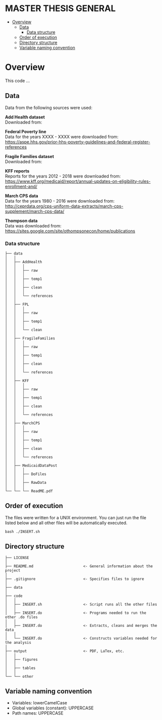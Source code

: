 # MASTER THESIS GENERAL <!-- omit in toc -->

- [Overview](#overview)
    - [Data](#data)
        - [Data structure](#data-structure)
    - [Order of execution](#order-of-execution)
    - [Directory structure](#directory-structure)
    - [Variable naming convention](#variable-naming-convention)


# Overview
This code ...


## Data
Data from the following sources were used:

**Add Health dataset**  
Downloaded from:

**Federal Poverty line**  
Data for the years XXXX - XXXX were downloaded from: https://aspe.hhs.gov/prior-hhs-poverty-guidelines-and-federal-register-references

**Fragile Families dataset**  
Downloaded from:

**KFF reports**  
Reports for the years 2012 - 2018 were downloaded from: https://www.kff.org/medicaid/report/annual-updates-on-eligibility-rules-enrollment-and/

**March CPS data**  
Data for the years 1980 - 2016 were downloaded from: http://ceprdata.org/cps-uniform-data-extracts/march-cps-supplement/march-cps-data/

**Thompson data**  
Data was downloaded from: https://sites.google.com/site/othompsonecon/home/publications


### Data structure
~~~
├── data
│   │
│   ├── AddHealth
│   │   │
│   │   ├── raw
│   │   │
│   │   ├── temp1
│   │   │
│   │   ├── clean
│   │   │
│   │   └── references
│   │
│   ├── FPL
│   │   │
│   │   ├── raw
│   │   │
│   │   ├── temp1
│   │   │
│   │   └── clean
│   │
│   ├── FragileFamilies
│   │   │
│   │   ├── raw
│   │   │
│   │   ├── temp1
│   │   │
│   │   ├── clean
│   │   │
│   │   └── references
│   │
│   ├── KFF
│   │   │
│   │   ├── raw
│   │   │
│   │   ├── temp1
│   │   │
│   │   ├── clean
│   │   │
│   │   └── references
│   │
│   ├── MarchCPS
│   │   │
│   │   ├── raw
│   │   │
│   │   ├── temp1
│   │   │
│   │   ├── clean
│   │   │
│   │   └── references
│   │
│   ├── MedicaidDataPost
│   │   │
│   │   ├── DoFiles
│   │   │
│   │   ├── RawData
│   │   │
└── └── └── ReadME.pdf

~~~


## Order of execution
The files were written for a UNIX environment. You can just run the file listed below and all other files will be automatically executed.

~~~
bash ./INSERT.sh
~~~

## Directory structure

~~~
├── LICENSE
│
├── README.md                       <- General information about the project
│
├── .gitignore                      <- Specifies files to ignore
│
├── data
│
├── code
│   │
│   ├── INSERT.sh                   <- Script runs all the other files
│   │
│   ├── INSERT.do                   <- Programs needed to run the other .do files
│   │
│   ├── INSERT.do                   <- Extracts, cleans and merges the data
│   │
│   └── INSERT.do                   <- Constructs variables needed for the analysis
│
├── output                          <- PDF, LaTex, etc.
│   │
│   ├── figures
│   │
│   ├── tables
│   │
└── └── other
~~~


## Variable naming convention
* Variables: lowerCamelCase
* Global variables (constant): UPPERCASE
* Path names: UPPERCASE